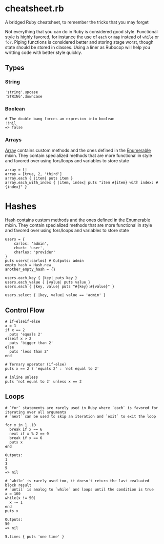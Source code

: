 # cheatsheet.rb
A bridged Ruby cheatsheet, to remember the tricks that you may forget

Not everything that you can do in Ruby is considered good style. Functional style is highly favored, for instance the use of `each` or `map` instead of `while` or `for`. Piping functions is considered better and storing stage worst, though state should be stored in classes. Using a liner as Rubocop will help you writting code with better style quickly.

## Types
### String
```
'string'.upcase
'STRING'.downcase
```
### Boolean
```
# The double bang forces an expresion into boolean
!!nil
=> false
```

### Arrays
[Array](https://ruby-doc.org/core-3.0.0/Array.html) contains custom methods and the ones defined in the [Enumerable](https://ruby-doc.org/core-3.0.0/Enumerable.html) mixin. They contain specialized methods that are more functional in style and favored over using fors/loops and variables to store state
```
array = []
array = [true, 2, 'third']
array.each { |item| puts item }
array.each_with_index { |item, index| puts "item #{item} with index: #{index}" }

```

# Hashes
[Hash](https://ruby-doc.org/core-3.0.0/Hash.html) contains custom methods and the ones defined in the [Enumerable](https://ruby-doc.org/core-3.0.0/Enumerable.html) mixin. They contain specialized methods that are more functional in style and favored over using fors/loops and variables to store state
```
users = {
    carlos: 'admin',
    chuck: 'user',
    charles: 'provider'
}
puts users[:carlos] # Outputs: admin
empty_hash = Hash.new
another_empty_hash = {}

users.each_key { |key| puts key }
users.each_value { |value| puts value }
users.each { |key, value| puts "#{key}:#{value}" }

users.select { |key, value| value == 'admin' }

```

## Control Flow
```
# if-elseif-else
x = 1
if x == 2
  puts 'equals 2'
elseif x > 2
  puts 'bigger than 2'
else
  puts 'less than 2'
end

# Ternary operator (if-else)
puts x == 2 ? 'equals 2' : 'not equal to 2'

# inline unless
puts 'not equal to 2' unless x == 2

```

## Loops

```
# `for` statements are rarely used in Ruby where `each` is favored for iterating over all arguments
# `next` can be used to skip an iteration and `exit` to exit the loop

for x in 1..10
  break if x == 6
  next if x % 2 == 0
  break if x == 6
  puts x
end

Outputs:
1
3
5
=> nil

# `while` is rarely used too, it doesn't return the last evaluated block result
# `until` is analog to `while` and loops until the condition is true
x = 100
while(x != 50)
  x -= 1
end 
puts x

Outputs:
50
=> nil

5.times { puts 'one time' }
```

